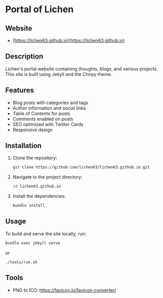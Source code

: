 # Portal of Lichen

## Website

- [https://lichen63.github.io](https://lichen63.github.io)

## Description

Lichen's portal website containing thoughts, blogs, and various projects. This site is built using Jekyll and the Chirpy theme.

## Features

- Blog posts with categories and tags
- Author information and social links
- Table of Contents for posts
- Comments enabled on posts
- SEO optimized with Twitter Cards
- Responsive design

## Installation

1. Clone the repository:

    ```sh
    git clone https://github.com/lichen63/lichen63.github.io.git
    ```

2. Navigate to the project directory:

    ```sh
    cd lichen63.github.io
    ```

3. Install the dependencies:

    ```sh
    bundle install
    ```

## Usage

To build and serve the site locally, run:

```sh
bundle exec jekyll serve
```
or 
```
./tools/run.sh
```

## Tools

- PNG to ICO: https://favicon.io/favicon-converter/